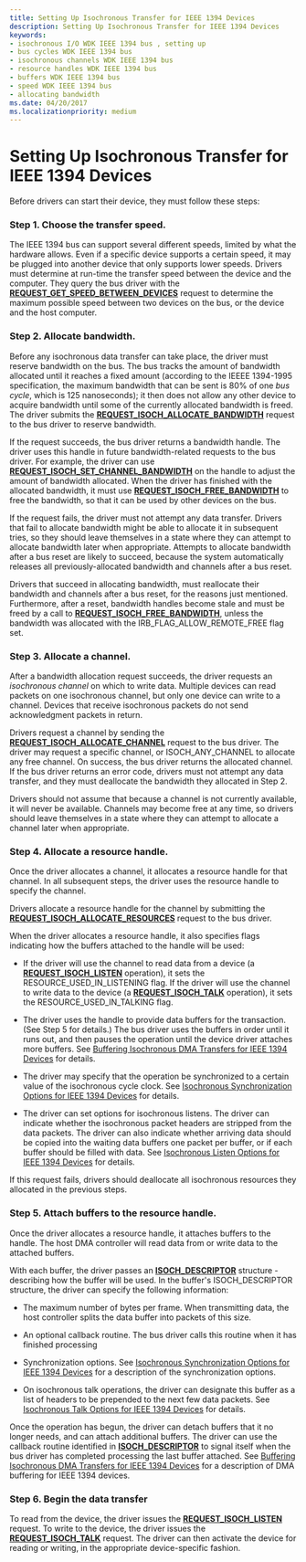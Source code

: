 ```yaml
---
title: Setting Up Isochronous Transfer for IEEE 1394 Devices
description: Setting Up Isochronous Transfer for IEEE 1394 Devices
keywords:
- isochronous I/O WDK IEEE 1394 bus , setting up
- bus cycles WDK IEEE 1394 bus
- isochronous channels WDK IEEE 1394 bus
- resource handles WDK IEEE 1394 bus
- buffers WDK IEEE 1394 bus
- speed WDK IEEE 1394 bus
- allocating bandwidth
ms.date: 04/20/2017
ms.localizationpriority: medium
---
```


# Setting Up Isochronous Transfer for IEEE 1394 Devices


Before drivers can start their device, they must follow these steps:

### <a href="" id="step-1---choose-the-transfer-speed-"></a>Step 1. Choose the transfer speed.

The IEEE 1394 bus can support several different speeds, limited by what the hardware allows. Even if a specific device supports a certain speed, it may be plugged into another device that only supports lower speeds. Drivers must determine at run-time the transfer speed between the device and the computer. They query the bus driver with the [**REQUEST\_GET\_SPEED\_BETWEEN\_DEVICES**](/windows-hardware/drivers/ddi/1394/ni-1394-ioctl_1394_class) request to determine the maximum possible speed between two devices on the bus, or the device and the host computer.

### <a href="" id="step-2---allocate-bandwidth-"></a>Step 2. Allocate bandwidth.

Before any isochronous data transfer can take place, the driver must reserve bandwidth on the bus. The bus tracks the amount of bandwidth allocated until it reaches a fixed amount (according to the IEEEE 1394-1995 specification, the maximum bandwidth that can be sent is 80% of one *bus cycle*, which is 125 nanoseconds); it then does not allow any other device to acquire bandwidth until some of the currently allocated bandwidth is freed. The driver submits the [**REQUEST\_ISOCH\_ALLOCATE\_BANDWIDTH**](/windows-hardware/drivers/ddi/1394/ni-1394-ioctl_1394_class) request to the bus driver to reserve bandwidth.

If the request succeeds, the bus driver returns a bandwidth handle. The driver uses this handle in future bandwidth-related requests to the bus driver. For example, the driver can use [**REQUEST\_ISOCH\_SET\_CHANNEL\_BANDWIDTH**](/windows-hardware/drivers/ddi/1394/ni-1394-ioctl_1394_class) on the handle to adjust the amount of bandwidth allocated. When the driver has finished with the allocated bandwidth, it must use [**REQUEST\_ISOCH\_FREE\_BANDWIDTH**](/windows-hardware/drivers/ddi/1394/ni-1394-ioctl_1394_class) to free the bandwidth, so that it can be used by other devices on the bus.

If the request fails, the driver must not attempt any data transfer. Drivers that fail to allocate bandwidth might be able to allocate it in subsequent tries, so they should leave themselves in a state where they can attempt to allocate bandwidth later when appropriate. Attempts to allocate bandwidth after a bus reset are likely to succeed, because the system automatically releases all previously-allocated bandwidth and channels after a bus reset.

Drivers that succeed in allocating bandwidth, must reallocate their bandwidth and channels after a bus reset, for the reasons just mentioned. Furthermore, after a reset, bandwidth handles become stale and must be freed by a call to [**REQUEST\_ISOCH\_FREE\_BANDWIDTH**](/windows-hardware/drivers/ddi/1394/ni-1394-ioctl_1394_class), unless the bandwidth was allocated with the IRB\_FLAG\_ALLOW\_REMOTE\_FREE flag set.

### <a href="" id="step-3---allocate-a-channel-"></a>Step 3. Allocate a channel.

After a bandwidth allocation request succeeds, the driver requests an *isochronous channel* on which to write data. Multiple devices can read packets on one isochronous channel, but only one device can write to a channel. Devices that receive isochronous packets do not send acknowledgment packets in return.

Drivers request a channel by sending the [**REQUEST\_ISOCH\_ALLOCATE\_CHANNEL**](/windows-hardware/drivers/ddi/1394/ni-1394-ioctl_1394_class) request to the bus driver. The driver may request a specific channel, or ISOCH\_ANY\_CHANNEL to allocate any free channel. On success, the bus driver returns the allocated channel. If the bus driver returns an error code, drivers must not attempt any data transfer, and they must deallocate the bandwidth they allocated in Step 2.

Drivers should not assume that because a channel is not currently available, it will never be available. Channels may become free at any time, so drivers should leave themselves in a state where they can attempt to allocate a channel later when appropriate.

### <a href="" id="step-4---allocate-a-resource-handle-"></a>Step 4. Allocate a resource handle.

Once the driver allocates a channel, it allocates a resource handle for that channel. In all subsequent steps, the driver uses the resource handle to specify the channel.

Drivers allocate a resource handle for the channel by submitting the [**REQUEST\_ISOCH\_ALLOCATE\_RESOURCES**](/windows-hardware/drivers/ddi/1394/ni-1394-ioctl_1394_class) request to the bus driver.

When the driver allocates a resource handle, it also specifies flags indicating how the buffers attached to the handle will be used:

-   If the driver will use the channel to read data from a device (a [**REQUEST\_ISOCH\_LISTEN**](/windows-hardware/drivers/ddi/1394/ni-1394-ioctl_1394_class) operation), it sets the RESOURCE\_USED\_IN\_LISTENING flag. If the driver will use the channel to write data to the device (a [**REQUEST\_ISOCH\_TALK**](/windows-hardware/drivers/ddi/1394/ni-1394-ioctl_1394_class) operation), it sets the RESOURCE\_USED\_IN\_TALKING flag.

-   The driver uses the handle to provide data buffers for the transaction. (See Step 5 for details.) The bus driver uses the buffers in order until it runs out, and then pauses the operation until the device driver attaches more buffers. See [Buffering Isochronous DMA Transfers for IEEE 1394 Devices](./buffering-isochronous-dma-transfers-for-ieee-1394-devices.md) for details.

-   The driver may specify that the operation be synchronized to a certain value of the isochronous cycle clock. See [Isochronous Synchronization Options for IEEE 1394 Devices](./isochronous-synchronization-options-for-ieee-1394-devices.md) for details.

-   The driver can set options for isochronous listens. The driver can indicate whether the isochronous packet headers are stripped from the data packets. The driver can also indicate whether arriving data should be copied into the waiting data buffers one packet per buffer, or if each buffer should be filled with data. See [Isochronous Listen Options for IEEE 1394 Devices](./isochronous-listen-options-for-ieee-1394-devices.md) for details.

If this request fails, drivers should deallocate all isochronous resources they allocated in the previous steps.

### <a href="" id="step-5---attach-buffers-to-the-resource-handle-"></a>Step 5. Attach buffers to the resource handle.

Once the driver allocates a resource handle, it attaches buffers to the handle. The host DMA controller will read data from or write data to the attached buffers.

With each buffer, the driver passes an [**ISOCH\_DESCRIPTOR**](/windows-hardware/drivers/ddi/1394/ns-1394-_isoch_descriptor) structure -describing how the buffer will be used. In the buffer's ISOCH\_DESCRIPTOR structure, the driver can specify the following information:

-   The maximum number of bytes per frame. When transmitting data, the host controller splits the data buffer into packets of this size.

-   An optional callback routine. The bus driver calls this routine when it has finished processing

-   Synchronization options. See [Isochronous Synchronization Options for IEEE 1394 Devices](./isochronous-synchronization-options-for-ieee-1394-devices.md) for a description of the synchronization options.

-   On isochronous talk operations, the driver can designate this buffer as a list of headers to be prepended to the next few data packets. See [Isochronous Talk Options for IEEE 1394 Devices](./isochronous-talk-options-for-ieee-1394-devices.md) for details.

Once the operation has begun, the driver can detach buffers that it no longer needs, and can attach additional buffers. The driver can use the callback routine identified in [**ISOCH\_DESCRIPTOR**](/windows-hardware/drivers/ddi/1394/ns-1394-_isoch_descriptor) to signal itself when the bus driver has completed processing the last buffer attached. See [Buffering Isochronous DMA Transfers for IEEE 1394 Devices](./buffering-isochronous-dma-transfers-for-ieee-1394-devices.md) for a description of DMA buffering for IEEE 1394 devices.

### <a href="" id="step-6---begin-the-data-transfer"></a>Step 6. Begin the data transfer

To read from the device, the driver issues the [**REQUEST\_ISOCH\_LISTEN**](/windows-hardware/drivers/ddi/1394/ni-1394-ioctl_1394_class) request. To write to the device, the driver issues the [**REQUEST\_ISOCH\_TALK**](/windows-hardware/drivers/ddi/1394/ni-1394-ioctl_1394_class) request. The driver can then activate the device for reading or writing, in the appropriate device-specific fashion.

 

